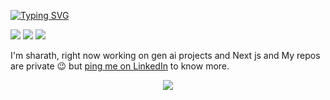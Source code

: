 [![Typing SVG](https://readme-typing-svg.herokuapp.com?size=30&color=FFFFFF&center=true&vCenter=true&lines=0+→+1+enthusiast)](https://git.io/typing-svg)

<p align="left"> 
 <img src="https://img.shields.io/github/followers/sharathdoes?color=00C4FF&label=Followers" />
 <img src="https://img.shields.io/github/stars/sharathdoes?style=flat&color=00C4FF" />
 <img src="https://komarev.com/ghpvc/?username=sharathdoes&color=00C4FF&style=flat" />
</p>

I'm sharath, right now working on gen ai projects and Next js and My repos are private 😉 but [ping me on LinkedIn](https://www.linkedin.com/in/sharath-chandra-gaddam-851a45263/) to know more.

<p align="center">
  <img src="https://github-readme-activity-graph.vercel.app/graph?username=sharathdoes&theme=tokyo-night" />
</p>
